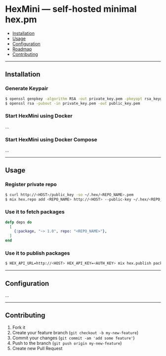 # HexMini — self-hosted minimal hex.pm

* [Installation](#Installation)
* [Usage](#Usage)
* [Configuration](#Configuration)
* [Roadmap](https://github.com/artemeff/hex_mini/projects)
* [Contributing](#Contributing)

---

## Installation

### Generate Keypair

```bash
$ openssl genpkey -algorithm RSA -out private_key.pem -pkeyopt rsa_keygen_bits:2048
$ openssl rsa -pubout -in private_key.pem -out public_key.pem
```

### Start HexMini using Docker

...

### Start HexMini using Docker Compose

...

---

## Usage

### Register private repo

```bash
$ curl http://<HOST>/public_key -so ~/.hex/<REPO_NAME>.pem
$ mix hex.repo add <REPO_NAME> http://<HOST> --public-key ~/.hex/<REPO_NAME>.pem --auth-key <AUTH_KEY>
```

### Use it to fetch packages

```elixir
defp deps do
  [
    {:package, "~> 1.0", repo: "<REPO_NAME>"},
  ]
end
```

### Use it to publish packages

```bash
$ HEX_API_URL=http://<HOST> HEX_API_KEY=<AUTH_KEY> mix hex.publish package
```

---

## Configuration

...

---

## Contributing

1. Fork it
2. Create your feature branch (`git checkout -b my-new-feature`)
3. Commit your changes (`git commit -am 'add some feature'`)
4. Push to the branch (`git push origin my-new-feature`)
5. Create new Pull Request
